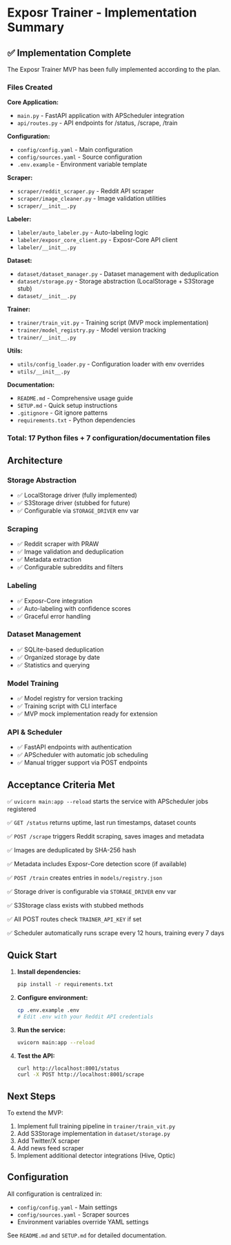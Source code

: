 # Exposr Trainer - Implementation Summary

## ✅ Implementation Complete

The Exposr Trainer MVP has been fully implemented according to the plan.

### Files Created

**Core Application:**

- `main.py` - FastAPI application with APScheduler integration
- `api/routes.py` - API endpoints for /status, /scrape, /train

**Configuration:**

- `config/config.yaml` - Main configuration
- `config/sources.yaml` - Source configuration
- `.env.example` - Environment variable template

**Scraper:**

- `scraper/reddit_scraper.py` - Reddit API scraper
- `scraper/image_cleaner.py` - Image validation utilities
- `scraper/__init__.py`

**Labeler:**

- `labeler/auto_labeler.py` - Auto-labeling logic
- `labeler/exposr_core_client.py` - Exposr-Core API client
- `labeler/__init__.py`

**Dataset:**

- `dataset/dataset_manager.py` - Dataset management with deduplication
- `dataset/storage.py` - Storage abstraction (LocalStorage + S3Storage stub)
- `dataset/__init__.py`

**Trainer:**

- `trainer/train_vit.py` - Training script (MVP mock implementation)
- `trainer/model_registry.py` - Model version tracking
- `trainer/__init__.py`

**Utils:**

- `utils/config_loader.py` - Configuration loader with env overrides
- `utils/__init__.py`

**Documentation:**

- `README.md` - Comprehensive usage guide
- `SETUP.md` - Quick setup instructions
- `.gitignore` - Git ignore patterns
- `requirements.txt` - Python dependencies

### Total: 17 Python files + 7 configuration/documentation files

## Architecture

### Storage Abstraction

- ✅ LocalStorage driver (fully implemented)
- ✅ S3Storage driver (stubbed for future)
- ✅ Configurable via `STORAGE_DRIVER` env var

### Scraping

- ✅ Reddit scraper with PRAW
- ✅ Image validation and deduplication
- ✅ Metadata extraction
- ✅ Configurable subreddits and filters

### Labeling

- ✅ Exposr-Core integration
- ✅ Auto-labeling with confidence scores
- ✅ Graceful error handling

### Dataset Management

- ✅ SQLite-based deduplication
- ✅ Organized storage by date
- ✅ Statistics and querying

### Model Training

- ✅ Model registry for version tracking
- ✅ Training script with CLI interface
- ✅ MVP mock implementation ready for extension

### API & Scheduler

- ✅ FastAPI endpoints with authentication
- ✅ APScheduler with automatic job scheduling
- ✅ Manual trigger support via POST endpoints

## Acceptance Criteria Met

✅ `uvicorn main:app --reload` starts the service with APScheduler jobs registered

✅ `GET /status` returns uptime, last run timestamps, dataset counts

✅ `POST /scrape` triggers Reddit scraping, saves images and metadata

✅ Images are deduplicated by SHA-256 hash

✅ Metadata includes Exposr-Core detection score (if available)

✅ `POST /train` creates entries in `models/registry.json`

✅ Storage driver is configurable via `STORAGE_DRIVER` env var

✅ S3Storage class exists with stubbed methods

✅ All POST routes check `TRAINER_API_KEY` if set

✅ Scheduler automatically runs scrape every 12 hours, training every 7 days

## Quick Start

1. **Install dependencies:**

   ```bash
   pip install -r requirements.txt
   ```

2. **Configure environment:**

   ```bash
   cp .env.example .env
   # Edit .env with your Reddit API credentials
   ```

3. **Run the service:**

   ```bash
   uvicorn main:app --reload
   ```

4. **Test the API:**
   ```bash
   curl http://localhost:8001/status
   curl -X POST http://localhost:8001/scrape
   ```

## Next Steps

To extend the MVP:

1. Implement full training pipeline in `trainer/train_vit.py`
2. Add S3Storage implementation in `dataset/storage.py`
3. Add Twitter/X scraper
4. Add news feed scraper
5. Implement additional detector integrations (Hive, Optic)

## Configuration

All configuration is centralized in:

- `config/config.yaml` - Main settings
- `config/sources.yaml` - Scraper sources
- Environment variables override YAML settings

See `README.md` and `SETUP.md` for detailed documentation.
